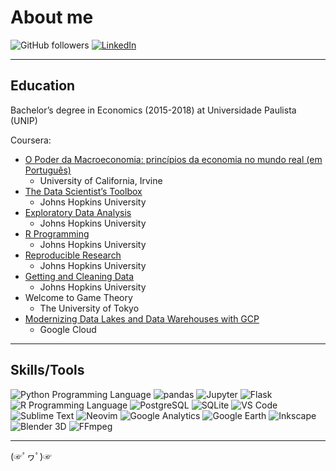 # About me

![GitHub followers](https://img.shields.io/github/followers/dankkom?style=social)
[![LinkedIn](https://img.shields.io/badge/-LinkedIn-blue?style=flat&logo=Linkedin&logoColor=white&link=https://linkedin.com/in/daniel-komesu/)](https://linkedin.com/in/daniel-komesu/)

---

## Education

Bachelor’s degree in Economics (2015-2018) at Universidade Paulista (UNIP)

Coursera:

- [O Poder da Macroeconomia: princípios da economia no mundo real (em Português)](https://www.coursera.org/account/accomplishments/records/2U3RRQCSARJX)
  - University of California, Irvine
- [The Data Scientist’s Toolbox](https://www.coursera.org/account/accomplishments/records/S5JX66V2G7JJ)
  - Johns Hopkins University
- [Exploratory Data Analysis](https://www.coursera.org/account/accomplishments/records/WHLX7KBAFKBN)
  - Johns Hopkins University
- [R Programming](https://www.coursera.org/account/accomplishments/records/ZYRNCYVJ989N)
  - Johns Hopkins University
- [Reproducible Research](https://www.coursera.org/account/accomplishments/records/PYLJ5WQJQCS4)
  - Johns Hopkins University
- [Getting and Cleaning Data](https://www.coursera.org/account/accomplishments/records/7CUJ954AU45S)
  - Johns Hopkins University
- Welcome to Game Theory
  - The University of Tokyo
- [Modernizing Data Lakes and Data Warehouses with GCP](https://coursera.org/share/9e68309318cb2bf7b6571d33ae641568)
  - Google Cloud

---

## Skills/Tools

![Python Programming Language](http://img.shields.io/badge/-Python%20Programming%20Language-ffffff?style=for-the-badge&logo=python)
![pandas](https://img.shields.io/badge/-pandas-150458?style=for-the-badge&logo=pandas)
![Jupyter](https://img.shields.io/badge/-jupyter-ffffff?style=for-the-badge&logo=jupyter)
![Flask](http://img.shields.io/badge/-Flask-000000?style=for-the-badge&logo=flask)
![R Programming Language](http://img.shields.io/badge/-R%20Programming%20Language-ffffff?style=for-the-badge&logo=R&logoColor=276DC3)
![PostgreSQL](https://img.shields.io/badge/-PostgreSQL-ffffff?style=for-the-badge&logo=postgresql)
![SQLite](https://img.shields.io/badge/-SQLite-003B57?style=for-the-badge&logo=SQLite)
![VS Code](http://img.shields.io/badge/-VS%20Code-ffffff?style=for-the-badge&logo=visual-studio-code&logoColor=007ACC)
![Sublime Text](http://img.shields.io/badge/-Sublime%20Text-ffffff?style=for-the-badge&logo=sublimetext)
![Neovim](http://img.shields.io/badge/-Neovim-ffffff?style=for-the-badge&logo=neovim)
![Google Analytics](http://img.shields.io/badge/-Google%20Analytics-ffffff?style=for-the-badge&logo=googleanalytics)
![Google Earth](http://img.shields.io/badge/-Google%20Earth-ffffff?style=for-the-badge&logo=googleearth)
![Inkscape](http://img.shields.io/badge/-Inkscape-ffffff?style=for-the-badge&logo=inkscape&logoColor=000000)
![Blender 3D](http://img.shields.io/badge/-Blender%203D-ffffff?style=for-the-badge&logo=blender)
![FFmpeg](http://img.shields.io/badge/-FFmpeg-007808?style=for-the-badge&logo=ffmpeg)

---

(☞ﾟヮﾟ)☞
